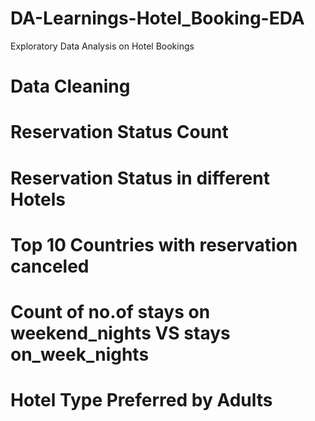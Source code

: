 # DA-Learnings-Hotel_Booking-EDA
Exploratory Data Analysis on Hotel Bookings
# Data Cleaning
# Reservation Status Count
# Reservation Status in different Hotels
# Top 10 Countries with reservation canceled
# Count of no.of stays on weekend_nights VS  stays on_week_nights
# Hotel Type Preferred by Adults
